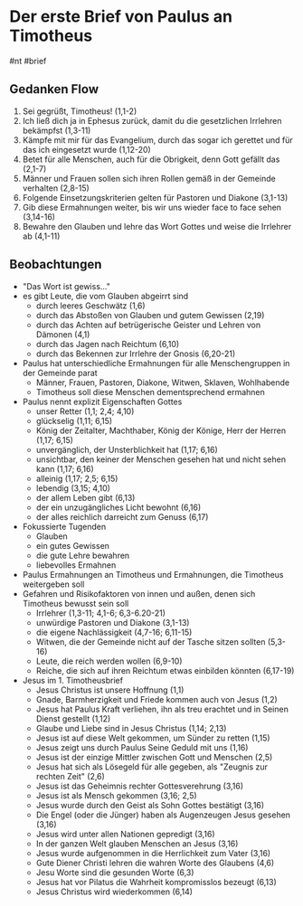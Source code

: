 # Der erste Brief von Paulus an Timotheus

#nt #brief

## Gedanken Flow

1. Sei gegrüßt, Timotheus! (1,1-2)
2. Ich ließ dich ja in Ephesus zurück, damit du die gesetzlichen Irrlehren bekämpfst (1,3-11)
3. Kämpfe mit mir für das Evangelium, durch das sogar ich gerettet und für das ich eingesetzt wurde (1,12-20)
4. Betet für alle Menschen, auch für die Obrigkeit, denn Gott gefällt das (2,1-7)
5. Männer und Frauen sollen sich ihren Rollen gemäß in der Gemeinde verhalten (2,8-15)
6. Folgende Einsetzungskriterien gelten für Pastoren und Diakone (3,1-13)
7. Gib diese Ermahnungen weiter, bis wir uns wieder face to face sehen (3,14-16)
8. Bewahre den Glauben und lehre das Wort Gottes und weise die Irrlehrer ab (4,1-11)

## Beobachtungen

- "Das Wort ist gewiss..."
- es gibt Leute, die vom Glauben abgeirrt sind
	- durch leeres Geschwätz (1,6)
	- durch das Abstoßen von Glauben und gutem Gewissen (2,19)
	- durch das Achten auf betrügerische Geister und Lehren von Dämonen (4,1)
	- durch das Jagen nach Reichtum (6,10)
	- durch das Bekennen zur Irrlehre der Gnosis (6,20-21)
- Paulus hat unterschiedliche Ermahnungen für alle Menschengruppen in der Gemeinde parat
	- Männer, Frauen, Pastoren, Diakone, Witwen, Sklaven, Wohlhabende
	- Timotheus soll diese Menschen dementsprechend ermahnen
- Paulus nennt explizit Eigenschaften Gottes
	- unser Retter (1,1; 2,4; 4,10)
	- glückselig (1,11; 6,15)
	- König der Zeitalter, Machthaber, König der Könige, Herr der Herren (1,17; 6,15)
	- unvergänglich, der Unsterblichkeit hat (1,17; 6,16)
	- unsichtbar, den keiner der Menschen gesehen hat und nicht sehen kann (1,17; 6,16)
	- alleinig (1,17; 2,5; 6,15)
	- lebendig (3,15; 4,10)
	- der allem Leben gibt (6,13)
	- der ein unzugängliches Licht bewohnt (6,16)
	- der alles reichlich darreicht zum Genuss (6,17)
- Fokussierte Tugenden
	- Glauben
	- ein gutes Gewissen
	- die gute Lehre bewahren
	- liebevolles Ermahnen
- Paulus Ermahnungen an Timotheus und Ermahnungen, die Timotheus weitergeben soll
- Gefahren und Risikofaktoren von innen und außen, denen sich Timotheus bewusst sein soll
	- Irrlehrer (1,3-11; 4,1-6; 6,3-6.20-21)
	- unwürdige Pastoren und Diakone (3,1-13)
	- die eigene Nachlässigkeit (4,7-16; 6,11-15)
	- Witwen, die der Gemeinde nicht auf der Tasche sitzen sollten (5,3-16)
	- Leute, die reich werden wollen (6,9-10)
	- Reiche, die sich auf ihren Reichtum etwas einbilden könnten (6,17-19)
- Jesus im 1. Timotheusbrief
	- Jesus Christus ist unsere Hoffnung (1,1)
	- Gnade, Barmherzigkeit und Friede kommen auch von Jesus (1,2)
	- Jesus hat Paulus Kraft verliehen, ihn als treu erachtet und in Seinen Dienst gestellt (1,12)
	- Glaube und Liebe sind in Jesus Christus (1,14; 2,13)
	- Jesus ist auf diese Welt gekommen, um Sünder zu retten (1,15)
	- Jesus zeigt uns durch Paulus Seine Geduld mit uns (1,16)
	- Jesus ist der einzige Mittler zwischen Gott und Menschen (2,5)
	- Jesus hat sich als Lösegeld für alle gegeben, als "Zeugnis zur rechten Zeit" (2,6)
	- Jesus ist das Geheimnis rechter Gottesverehrung (3,16)
	- Jesus ist als Mensch gekommen (3,16; 2,5)
	- Jesus wurde durch den Geist als Sohn Gottes bestätigt (3,16)
	- Die Engel (oder die Jünger) haben als Augenzeugen Jesus gesehen (3,16)
	- Jesus wird unter allen Nationen gepredigt (3,16)
	- In der ganzen Welt glauben Menschen an Jesus (3,16)
	- Jesus wurde aufgenommen in die Herrlichkeit zum Vater (3,16)
	- Gute Diener Christi lehren die wahren Worte des Glaubens (4,6)
	- Jesu Worte sind die gesunden Worte (6,3)
	- Jesus hat vor Pilatus die Wahrheit kompromisslos bezeugt (6,13)
	- Jesus Christus wird wiederkommen (6,14)